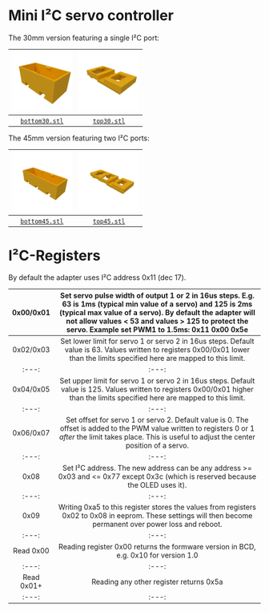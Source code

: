 # Mini I²C servo controller

The 30mm version featuring a single I²C port:

| ![bottom case](case/bottom30.png) | ![top case](case/top30.png) |
|:---:|:---:|
| [`bottom30.stl`](case/bottom30.stl) | [`top30.stl`](case/top30.stl) |

The 45mm version featuring two I²C ports:

| ![bottom case](case/bottom45.png) | ![top case](case/top45.png) |
|:---:|:---:|
| [`bottom45.stl`](case/bottom45.stl) | [`top45.stl`](case/top45.stl) |


# I²C-Registers

By default the adapter uses I²C address 0x11 (dec 17).

| 0x00/0x01 | Set servo pulse width of output 1 or 2 in 16us steps. E.g. 63 is 1ms (typical min value of a servo) and 125 is 2ms (typical max value of a servo). By default the adapter will not allow values < 53 and values > 125 to protect the servo. Example set PWM1 to 1.5ms: 0x11 0x00 0x5e |
|:---:|:---:|
| 0x02/0x03 | Set lower limit for servo 1 or servo 2 in 16us steps. Default value is 63. Values written to registers  0x00/0x01 lower than the limits specified here are mapped to this limit. |
|:---:|:---:|
| 0x04/0x05 | Set upper limit for servo 1 or servo 2 in 16us steps. Default value is 125. Values written to registers  0x00/0x01 higher than the limits specified here are mapped to this limit. |
|:---:|:---:|
| 0x06/0x07 | Set offset for servo 1 or servo 2. Default value is 0. The offset is added to the PWM value written to registers 0 or 1 _after_ the limit takes place. This is useful to adjust the center position of a servo. |
|:---:|:---:|
| 0x08 | Set I²C address. The new address can be any address >= 0x03 and <= 0x77 except 0x3c (which is reserved because the OLED uses it). |
|:---:|:---:|
| 0x09 | Writing 0xa5 to this register stores the values from registers 0x02 to 0x08 in eeprom. These settings will then become permanent over power loss and reboot. |
|:---:|:---:|
| Read 0x00 | Reading register 0x00 returns the formware version in BCD, e.g. 0x10 for version 1.0 |
|:---:|:---:|
| Read 0x01+ | Reading any other register returns 0x5a |
|:---:|:---:|
